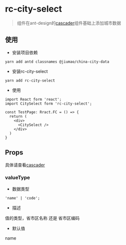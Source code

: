 # rc-city-select

> 组件在ant-design的[cascader](https://ant.design/components/cascader-cn/)组件基础上添加城市数据

## 使用

* 安装项目依赖

```
yarn add antd classnames @jiumao/china-city-data
```

* 安装rc-city-select

```
yarn add rc-city-select
```

* 使用

````
import React form 'react';
import CitySelect form 'rc-city-select';

const TestPage: Rract.FC = () => {
  return (
    <div>
      <CitySelect />
    </div> 
  )
}

````

## Props

具体请查看[cascader](https://ant.design/components/cascader-cn/)

### valueType

* 数据类型

```
'name' | 'code';
```

* 描述

值的类型，省市区名称 还是 省市区编码

* 默认值

name
